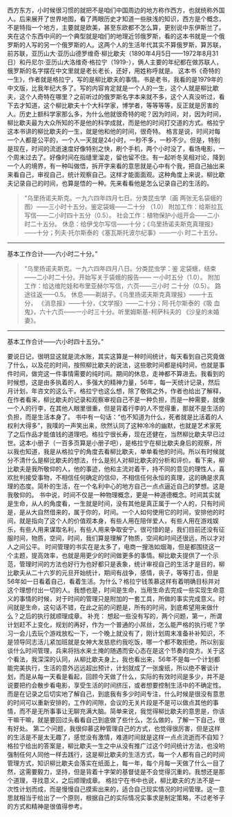 西方东方，小时候很习惯的就把不是咱们中国周边的地方称作西方，也就统称外国人。后来展开了世界地图，看了两眼历史才知道一些肤浅的知识，西方是个概念，不是特指一个地方，主要就是欧美，甚至东欧都不怎么算，更别说中东伊斯兰了。夹在这个东西中间的一个典型就是咱们的地理近邻俄罗斯，看的这本书就是一个俄罗斯的人写的另一个俄罗斯的人。这两个人的生活年代其实不算俄罗斯，算苏联，前苏联，亚历山大·亚历山德罗维奇·柳比歇夫（1890年4月5日——1972年8月31日）和丹尼尔·亚历山大洛维奇·格拉宁（1919-），俩人主要的年纪都在做苏联人，俄罗斯的名字摆在中文里就是老长老长，还好，用姓称呼就是。
这本书《奇特的一生》，作者就是格拉宁，写的是柳比歇夫的事情。书是老书，我看的是1979年的中文版，比我年纪大多了。写的内容肯定就是一个人的一生，这个人就是柳比歇夫，这个人奇特在哪里？之前听过的俄罗斯名字本来就不多，这个人真没听过，看下去才知道，这个柳比歇夫十个大科学家，博学者，等等等等，反正就是厉害的人。历史上额科学家那么多，为什么他就很奇特的呢？因为时间，对，因为时间，柳比歇夫最为大众所知的不是他的科学成就，而是他的时间打交道的方式。格拉宁这本书讲的柳比歇夫的一生，就是他和他的时间，很奇特。
格言是说，时间对每一个人都是公平的，一个人一天就是24小时，一秒不多，一秒不少。但是，特别是现在，时间的流逝速度好像特别之快，刷个手机，两个小时没了，看场电影，一个周末过去了。好像时间在指缝里溜走，留也留不住。有一起听冬吴相对论，降到一个人的境界，有一种叫做悟，拆开字来看的意思就是心中有个我，把自己抽出来来看自己，审视自己，统计观察自己。这样才能面面观。这种角度上来说，柳比歇夫记录自己的时间，也算是悟的一种。先来看看他是怎么记录自己的生活的。
>“乌里扬诺夫斯克。一九六四年四月七日。分类昆虫学（画
>两张无名袋蛾的图）——三小时十五分。鉴定袋蛾——二十分
>（1.0）
>附加工作：给斯拉瓦写信——二小时四十五分（0.5）。
>社会工作：植物保护小组开会——二小时二十五分。
>休息：给伊戈尔写信——十分；《乌里扬诺夫斯克真理报》
>——十分；列夫·托尔斯泰的《塞瓦斯托波尔纪事》——一小
时二十五分。
_____________________________________________
基本工作合计——六小时二十分。”

>“乌里扬诺夫斯克。一九六四年四月八日。分类昆虫学：鉴
定袋蛾，结束——二小时二十分。开始写关于袋蛾的报告——
一小时五分（1.0）。
附加工作：给达维陀娃和布里亚赫尔写信，六页——三小时
二十分（0.5）。
路途往返——0.5。
休息——剃胡子。《乌里扬诺夫斯克真理报》——十五分，
《消息报》——十分，《文学报》——二十分；阿·托尔斯泰的《吸
血鬼》，六十六页——一小时三十分。听里姆斯基-柯萨科夫的
《沙皇的未婚妻》。
_____________________________________________
基本工作合计——六小时四十五分。”

要说日记，很明显这就是流水账，其实这算是一种时间统计，每天看到自己究竟做了什么，以及花的时间，按照柳比歇夫的说法，这些歌时间都是纯时间，也就是事件时间，做完这一件事情需要的纯时间。期间的休息，走神都不算进去。我看到的时候想，这是由多执着的人，多强大的精神力量，56年，每一天统计记录，然后月计划，年咨文的这么干。格拉宁也这么想，除了敬佩之外，作者也给出了解释，在作者看来，柳比歇夫的记录和观察审视自己不是一种负担，而是一种需要，就像一个人的行李，在其他人眼里很重，但是背着行李的人不觉得重，那就不是生活的负担，而是生活本身了。
书中有一句话：“也不知道为什么，死者就是比活着的人权利大得多”，我噗的一声笑出来，欣然认同了这种冷冷的幽默，也就是艺术家死了之后作品才能值钱的道理吧。格拉宁很长寿，现在还健在，当然柳比歇夫早已过世。这本小册子（一百多页算是小册子吧），是格拉宁在柳比歇夫身后的观察，所以我也知道，我是从格拉宁的角度去看柳比歇夫，单单看他的时间。所以有时候就分不清什么是柳比歇夫的想法，什么是别人对柳比歇夫的分析和评价。看下来，柳比歇夫是我所敬仰的人，他的事迹，他和主流对着干，持不同的意见的理性人，喜欢批判接受事物，不相信任何确定的信仰，不相信任何永恒的真理，这的确是求真理的态度。简朴的生活，在一个名利中心的地方自己一点点逼近自己的梦想。这是我敬仰的。
书中说，时间不仅是一种物理概念，更是一种道德概念。时间其实就是生命，从人的角度看，一生就是时间，没有其他是真正属于一个人的，只有时间是，是从大自然借来的，属于你的，时间。一个人如何使用它的时间，安排他的时间，就是指向了这个人的价值观本身，有些人用在陪伴爱人，有些人用在游戏娱乐，有些人用来谋取名利，有些人用来争取安宁。很可惜的是，我们目前还没有征服时间，物质，空间，时间，我们算是理解了物质，空间和时间还很远，所以才对人之间公平。
时间管理的书实在是太多了，电商一搜浩如烟海，但是都围绕这一个主题，提高效率，也就是用更少的时间做更多的事情。柳比歇夫提供了一个示范，管理时间的方法也好行为也好都只是表象，统计审视自己的生活才是目的，柳比歇夫从二十六岁的元旦开始统计，期间有战争，感情，丧子，等等打击，但是56年如一日看着自己，看着生活。为什么？格拉宁钱羡慕这样有着明确目标并对这个理想付出一切的人。我想也是，时间是生命，当用生命去完成一些实现生命意义的事情的时候，对于时间的管理只是附加的一套工具，所做的事实完成意义。时间就是生命，这句话不错，在此之前的问题是，所有的时间，到底希望用来做什么？之后的执行就顺理成章。
补充：
想起一些没有写的，两个问题，第一，所谓计划赶不上变化，规划的再好，作为一个普通的小屌丝，怎么能严格的执行呢？学习一会儿去玩个游戏放松一下，一个晚上就没有了，刚计划周末准备补补知识，不是领导同志活儿紧加班就是女神大发慈悲约我吃饭，哪一个都不敢拒绝，所以别妄谈什么时间管理，兵来将挡水来土掩的随遇而安心态在是这个节奏的良方。关于这个看法，我深深的认同，从柳比歇夫身上，我也看出来，56年不是每一个计划都能完美执行，生活的意外远远超出预计，计划就成了一张废纸，所以绝不奢谈计划，而是从每一天看是看起，回顾今天做了什么，实际的有效时间是多少，并不是说要把约会散步看电影，享受生活的时间挤压，或者想要控制生活中的不确定性。而是在记录之后切实地了解自己，到底我有多少时间专注，什么时候是很没有意思的时间可以重新安排的，工作的间隙，会议的无关片段是不是可以做点其他的事情，而不是无所事事让无聊充满大脑。简单来说，我觉得柳比歇夫的意思是，你该干嘛干嘛，就是要回过头看看自己到底做了些什么，怎么做的，了解一下自己，很有好处。
第二个问题，我很仰慕这种管理自己的方式，也觉得很厉害，但是这样的生活是不是太无趣了，感觉没有激情，难道时间就是这样一点点流逝而不自知？格拉宁给出的答案是，柳比歇夫一生之中从没有推广过这个时间统计方法，也没哟强制任何人同他一样去践行，这是柳比歇夫的生活方式，每一个人都有自己的时间管理方式，知识柳比歇夫会落实在纸面上，每一年，每个月每一天做了什么一目了然，这需要毅力，坚持，但是背着十字架的基督徒是不会觉得沉重的。我想还是那个道理，寻找意义，之后顺理成章。
格拉宁在书中也说，柳比歇夫的方法不是一次性计划而成，而是慢慢自己摸索出来的，适合自己现实情况的时间管理。这一意思就相当于给出了一个原则，根据自己的实际情况实事求是制定策略，不过老爷子的方式和精神是很值得参考。
